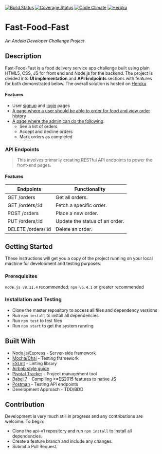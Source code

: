 [![Build Status](https://travis-ci.com/Bobsar0/Fast-Food-Fast.svg?branch=master)](https://travis-ci.com/Bobsar0/Fast-Food-Fast)
[![Coverage Status](https://coveralls.io/repos/github/Bobsar0/Fast-Food-Fast/badge.svg?branch=master)](https://coveralls.io/github/Bobsar0/Fast-Food-Fast?branch=master)
[![Code Climate](https://codeclimate.com/github/codeclimate/codeclimate/badges/gpa.svg)](https://codeclimate.com/github/Bobsar0/Fast-Food-Fast)
[![Heroku](https://img.shields.io/badge/heroku-deployed-green.svg)](https://fast-food-fast-bobsar0.herokuapp.com)
# Fast-Food-Fast 
*An Andela Developer Challenge Project*  

## Description
Fast-Food-Fast is a food delivery service app challenge built using plain HTML5, CSS, JS for front end and Node.js for the backend. The project is divided into **UI implementation** and **API Endpoints** sections with features for both demonstrated below. The overall solution is hosted on [Heroku](https://fast-food-fast-bobsar0.herokuapp.com/)
#### Features
- User [signup](https://fast-food-fast-bobsar0.herokuapp.com/signup) and [login](https://fast-food-fast-bobsar0.herokuapp.com/login) pages
- [A page where a user should be able to order for food and view order history](https://fast-food-fast-bobsar0.herokuapp.com/menu)
- [A page where the admin can do the following](https://fast-food-fast-bobsar0.herokuapp.com/admin):
  - See a list of orders
  - Accept and decline orders
  - Mark orders as completed

### API Endpoints
> This involves primarily creating RESTful API endpoints to power the front-end pages.
#### Features
| Endpoints             | Functionality
| ----------------------|--------------------------------| 
| GET    /orders        | Get all orders.                | 
| GET    /orders/:id    | Fetch a specific order.        |
| POST   /orders        | Place a new order.             |
| PUT    /orders/:id    | Update the status of an order. |
| DELETE /orders/:id    | Delete an order.               |


## Getting Started
These instructions will get you a copy of the project running on your local machine for development and testing purposes.

### Prerequisites
`node.js v8.11.4` recommended;  `npm v6.4.1` or greater recommended

### Installation and Testing
- Clone the master repository to access all files and dependency versions
- Run `npm install` to install all dependencies
- Run `npm test` to test files
- Run `npm start` to get the system running


## Built With
- [Node.js](https://nodejs.org/en/)/Express - Server-side framework
- [Mocha/Chai](https://mochajs.org/) - Testing framework
- [ESLint](https://eslint.org/) - Linting library
- [Airbnb style guide](https://github.com/airbnb/javascript)
- [Pivotal Tracker](https://www.pivotaltracker.com/dashboard) - Project management tool
- [Babel 7](https://babeljs.io/) - Compiling >=ES2015 features to native JS
- [Postman](https://www.getpostman.com/) - Testing API endpoints
- Development Approach - TDD/BDD

## Contribution
Development is very much still in progress and any contributions are welcome. To begin:
- Clone the api-v1 repository and run `npm install` to install all dependencies.
- Create a feature branch and include any changes.
- Submit a Pull Request.
